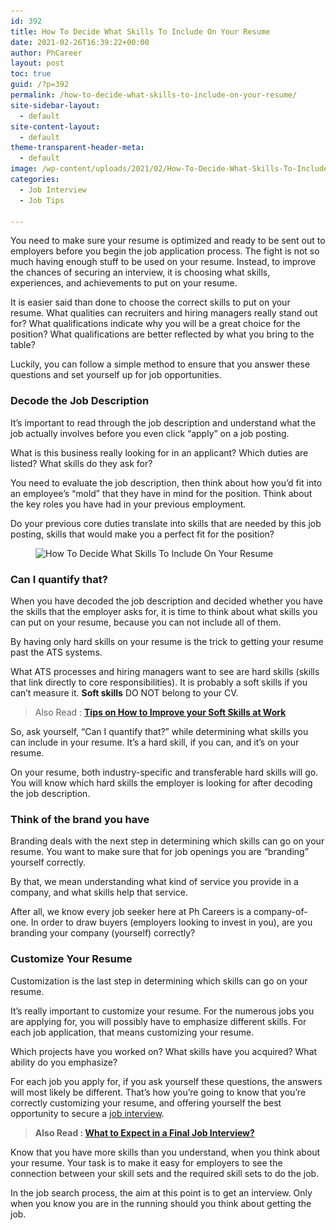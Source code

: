 ```yaml
---
id: 392
title: How To Decide What Skills To Include On Your Resume
date: 2021-02-26T16:39:22+00:00
author: PhCareer
layout: post
toc: true
guid: /?p=392
permalink: /how-to-decide-what-skills-to-include-on-your-resume/
site-sidebar-layout:
  - default
site-content-layout:
  - default
theme-transparent-header-meta:
  - default
image: /wp-content/uploads/2021/02/How-To-Decide-What-Skills-To-Include-On-Your-Resume.jpg
categories:
  - Job Interview
  - Job Tips

---
```

You need to make sure your resume is optimized and ready to be sent out to employers before you begin the job application process. The fight is not so much having enough stuff to be used on your resume. Instead, to improve the chances of securing an interview, it is choosing what skills, experiences, and achievements to put on your resume.

It is easier said than done to choose the correct skills to put on your resume. What qualities can recruiters and hiring managers really stand out for? What qualifications indicate why you will be a great choice for the position? What qualifications are better reflected by what you bring to the table?

Luckily, you can follow a simple method to ensure that you answer these questions and set yourself up for job opportunities.

### **Decode the Job Description**

It&#8217;s important to read through the job description and understand what the job actually involves before you even click &#8220;apply&#8221; on a job posting.

What is this business really looking for in an applicant? Which duties are listed? What skills do they ask for?

You need to evaluate the job description, then think about how you&#8217;d fit into an employee&#8217;s &#8220;mold&#8221; that they have in mind for the position. Think about the key roles you have had in your previous employment.

Do your previous core duties translate into skills that are needed by this job posting, skills that would make you a perfect fit for the position?


<figure class="wp-block-image size-large">

<img loading="lazy" width="788" height="320" src="/wp-content/uploads/2021/02/hard-skills-vs-soft-skills.png" alt="How To Decide What Skills To Include On Your Resume" class="wp-image-393" srcset="/wp-content/uploads/2021/02/hard-skills-vs-soft-skills.png 788w, /wp-content/uploads/2021/02/hard-skills-vs-soft-skills-300x122.png 300w, /wp-content/uploads/2021/02/hard-skills-vs-soft-skills-768x312.png 768w" sizes="(max-width: 788px) 100vw, 788px" /> </figure> 

### **Can I quantify that?**

When you have decoded the job description and decided whether you have the skills that the employer asks for, it is time to think about what skills you can put on your resume, because you can not include all of them.

By having only hard skills on your resume is the trick to getting your resume past the ATS systems.

What ATS processes and hiring managers want to see are hard skills (skills that link directly to core responsibilities). It is probably a soft skills if you can&#8217;t measure it. **Soft skills** DO NOT belong to your CV.

<blockquote class="wp-block-quote">
  <p>
    Also Read : <strong><a href="/tips-on-how-to-improve-your-soft-skills-at-work/">Tips on How to Improve your Soft Skills at Work</a> </strong>
  </p>
</blockquote>

So, ask yourself, &#8220;Can I quantify that?&#8221; while determining what skills you can include in your resume. It&#8217;s a hard skill, if you can, and it&#8217;s on your resume.

On your resume, both industry-specific and transferable hard skills will go. You will know which hard skills the employer is looking for after decoding the job description.

### **Think of the brand you have**

Branding deals with the next step in determining which skills can go on your resume. You want to make sure that for job openings you are &#8220;branding&#8221; yourself correctly.

By that, we mean understanding what kind of service you provide in a company, and what skills help that service.

After all, we know every job seeker here at Ph Careers is a company-of-one. In order to draw buyers (employers looking to invest in you), are you branding your company (yourself) correctly?

### **Customize Your Resume**

Customization is the last step in determining which skills can go on your resume.

It&#8217;s really important to customize your resume. For the numerous jobs you are applying for, you will possibly have to emphasize different skills. For each job application, that means customizing your resume.

Which projects have you worked on? What skills have you acquired? What ability do you emphasize?

For each job you apply for, if you ask yourself these questions, the answers will most likely be different. That&#8217;s how you&#8217;re going to know that you&#8217;re correctly customizing your resume, and offering yourself the best opportunity to secure a [job interview](/category/job-interviews/).

<blockquote class="wp-block-quote">
  <p>
    <strong>Also Read : <a href="/what-to-expect-in-a-final-job-interview/">What to Expect in a Final Job Interview?</a></strong>
  </p>
</blockquote>

Know that you have more skills than you understand, when you think about your resume. Your task is to make it easy for employers to see the connection between your skill sets and the required skill sets to do the job.

In the job search process, the aim at this point is to get an interview. Only when you know you are in the running should you think about getting the job.
